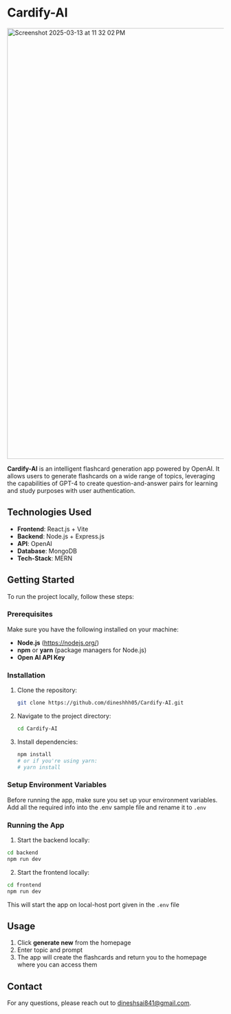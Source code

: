 # Cardify-AI

<img width="1000" alt="Screenshot 2025-03-13 at 11 32 02 PM" src="https://github.com/user-attachments/assets/483d8967-f435-4499-a9d7-c2c7885d3fcf" />




**Cardify-AI** is an intelligent flashcard generation app powered by OpenAI. It allows users to generate flashcards on a wide range of topics, leveraging the capabilities of GPT-4 to create question-and-answer pairs for learning and study purposes with user authentication.

## Technologies Used

- **Frontend**: React.js + Vite
- **Backend**: Node.js + Express.js
- **API**: OpenAI 
- **Database**: MongoDB
- **Tech-Stack**: MERN

## Getting Started

To run the project locally, follow these steps:

### Prerequisites

Make sure you have the following installed on your machine:

- **Node.js** (https://nodejs.org/)
- **npm** or **yarn** (package managers for Node.js)
- **Open AI API Key**

### Installation

1. Clone the repository:

   ```bash
   git clone https://github.com/dineshhh05/Cardify-AI.git
   ```

2. Navigate to the project directory:

   ```bash
   cd Cardify-AI
   ```

3. Install dependencies:

   ```bash
   npm install
   # or if you're using yarn:
   # yarn install
   ```

### Setup Environment Variables

Before running the app, make sure you set up your environment variables. Add all the required info into the .env sample file and rename it to `.env`

### Running the App

1. Start the backend locally:

```bash
cd backend
npm run dev
```

2. Start the frontend locally:

```bash
cd frontend
npm run dev
```
This will start the app on local-host port given in the `.env` file 

## Usage

1. Click **generate new** from the homepage
2. Enter topic and prompt
3. The app will create the flashcards and return you to the homepage where you can access them

## Contact

For any questions, please reach out to dineshsai841@gmail.com.
